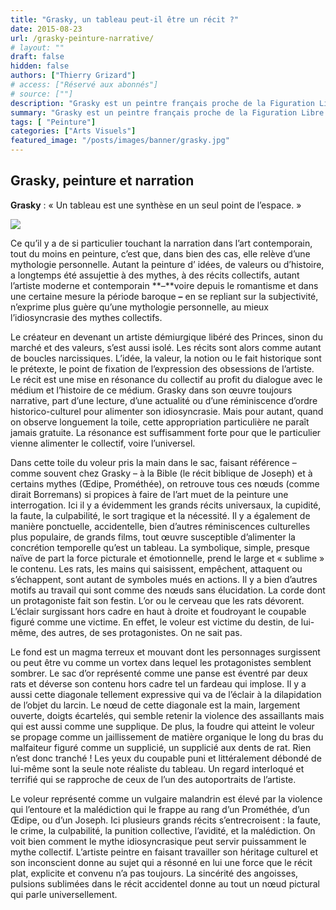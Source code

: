 ```yaml
---
title: "Grasky, un tableau peut-il être un récit ?"
date: 2015-08-23
url: /grasky-peinture-narrative/
# layout: ""
draft: false
hidden: false
authors: ["Thierry Grizard"]
# access: ["Réservé aux abonnés"]
# source: [""]
description: "Grasky est un peintre français proche de la Figuration Libre qui explore les territoires du mythe et de la narration picturale"
summary: "Grasky est un peintre français proche de la Figuration Libre qui explore les territoires du mythe et de la narration picturale"
tags: [ "Peinture"]
categories: ["Arts Visuels"]
featured_image: "/posts/images/banner/grasky.jpg"
---
```

## Grasky, peinture et narration

**Grasky** : « Un tableau est une synthèse en un seul point de l’espace. »

![](/grasky_le-voleur_painting.001.jpg)

Ce qu’il y a de si particulier touchant la narration dans l’art contemporain, tout du moins en peinture, c’est que, dans bien des cas, elle relève d’une mythologie personnelle. Autant la peinture d’ idées, de valeurs ou d’histoire, a longtemps été assujettie à des mythes, à des récits collectifs, autant l’artiste moderne et contemporain **–**voire depuis le romantisme et dans une certaine mesure la période baroque **–** en se repliant sur la subjectivité, n’exprime plus guère qu’une mythologie personnelle, au mieux l’idiosyncrasie des mythes collectifs.

Le créateur en devenant un artiste démiurgique libéré des Princes, sinon du marché et des valeurs, s’est aussi isolé. Les récits sont alors comme autant de boucles narcissiques. L’idée, la valeur, la notion ou le fait historique sont le prétexte, le point de fixation de l’expression des obsessions de l’artiste. Le récit est une mise en résonance du collectif au profit du dialogue avec le médium et l’histoire de ce médium. Grasky dans son œuvre toujours narrative, part d’une lecture, d’une actualité ou d’une réminiscence d’ordre historico-culturel pour alimenter son idiosyncrasie. Mais pour autant, quand on observe longuement la toile, cette appropriation particulière ne paraît jamais gratuite. La résonance est suffisamment forte pour que le particulier vienne alimenter le collectif, voire l’universel.

Dans cette toile du voleur pris la main dans le sac, faisant référence – comme souvent chez Grasky – à la Bible (le récit biblique de Joseph) et à certains mythes (Œdipe, Prométhée), on retrouve tous ces nœuds (comme dirait Borremans) si propices à faire de l’art muet de la peinture une interrogation. Ici il y a évidemment les grands récits universaux, la cupidité, la faute, la culpabilité, le sort tragique et la nécessité. Il y a également de manière ponctuelle, accidentelle, bien d’autres réminiscences culturelles plus populaire, de grands films, tout œuvre susceptible d’alimenter la concrétion temporelle qu’est un tableau. La symbolique, simple, presque naïve de part la force picturale et émotionnelle, prend le large et « sublime » le contenu. Les rats, les mains qui saisissent, empêchent, attaquent ou s’échappent, sont autant de symboles mués en actions. Il y a bien d’autres motifs au travail qui sont comme des nœuds sans élucidation. La corde dont un protagoniste fait son festin. L’or ou le cerveau que les rats dévorent. L’éclair surgissant hors cadre en haut à droite et foudroyant le coupable figuré comme une victime. En effet, le voleur est victime du destin, de lui-même, des autres, de ses protagonistes. On ne sait pas.

Le fond est un magma terreux et mouvant dont les personnages surgissent ou peut être vu comme un vortex dans lequel les protagonistes semblent sombrer. Le sac d’or représenté comme une panse est éventré par deux rats et déverse son contenu hors cadre tel un fardeau qui implose. Il y a aussi cette diagonale tellement expressive qui va de l’éclair à la dilapidation de l’objet du larcin. Le nœud de cette diagonale est la main, largement ouverte, doigts écartelés, qui semble retenir la violence des assaillants mais qui est aussi comme une supplique. De plus, la foudre qui atteint le voleur se propage comme un jaillissement de matière organique le long du bras du malfaiteur figuré comme un supplicié, un supplicié aux dents de rat. Rien n’est donc tranché ! Les yeux du coupable puni et littéralement débondé de lui-même sont la seule note réaliste du tableau. Un regard interloqué et terrifié qui se rapproche de ceux de l’un des autoportraits de l’artiste.

Le voleur représenté comme un vulgaire malandrin est élevé par la violence qui l’entoure et la malédiction qui le frappe au rang d’un Prométhée, d’un Œdipe, ou d’un Joseph. Ici plusieurs grands récits s’entrecroisent : la faute, le crime, la culpabilité, la punition collective, l’avidité, et la malédiction. On voit bien comment le mythe idiosyncrasique peut servir puissamment le mythe collectif. L’artiste peintre en faisant travailler son héritage culturel et son inconscient donne au sujet qui a résonné en lui une force que le récit plat, explicite et convenu n’a pas toujours. La sincérité des angoisses, pulsions sublimées dans le récit accidentel donne au tout un nœud pictural qui parle universellement.
